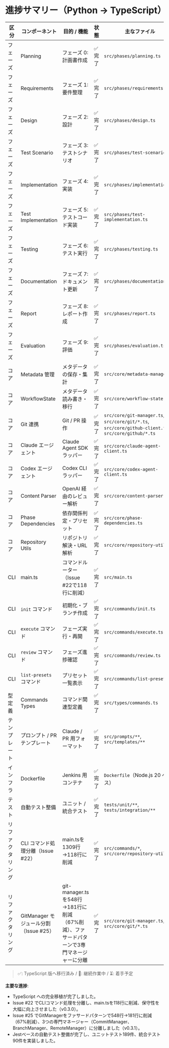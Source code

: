 # 進捗サマリー（Python → TypeScript）

| 区分 | コンポーネント | 目的 / 機能 | 状態 | 主なファイル |
|------|---------------|-------------|------|--------------|
| フェーズ | Planning | フェーズ 0: 計画書作成 | ✅ 完了 | `src/phases/planning.ts` |
| フェーズ | Requirements | フェーズ 1: 要件整理 | ✅ 完了 | `src/phases/requirements.ts` |
| フェーズ | Design | フェーズ 2: 設計 | ✅ 完了 | `src/phases/design.ts` |
| フェーズ | Test Scenario | フェーズ 3: テストシナリオ | ✅ 完了 | `src/phases/test-scenario.ts` |
| フェーズ | Implementation | フェーズ 4: 実装 | ✅ 完了 | `src/phases/implementation.ts` |
| フェーズ | Test Implementation | フェーズ 5: テストコード実装 | ✅ 完了 | `src/phases/test-implementation.ts` |
| フェーズ | Testing | フェーズ 6: テスト実行 | ✅ 完了 | `src/phases/testing.ts` |
| フェーズ | Documentation | フェーズ 7: ドキュメント更新 | ✅ 完了 | `src/phases/documentation.ts` |
| フェーズ | Report | フェーズ 8: レポート作成 | ✅ 完了 | `src/phases/report.ts` |
| フェーズ | Evaluation | フェーズ 9: 評価 | ✅ 完了 | `src/phases/evaluation.ts` |
| コア | Metadata 管理 | メタデータの保存・集計 | ✅ 完了 | `src/core/metadata-manager.ts` |
| コア | WorkflowState | メタデータ読み書き・移行 | ✅ 完了 | `src/core/workflow-state.ts` |
| コア | Git 連携 | Git / PR 操作 | ✅ 完了 | `src/core/git-manager.ts`, `src/core/git/*.ts`, `src/core/github-client.ts`, `src/core/github/*.ts` |
| コア | Claude エージェント | Claude Agent SDK ラッパー | ✅ 完了 | `src/core/claude-agent-client.ts` |
| コア | Codex エージェント | Codex CLI ラッパー | ✅ 完了 | `src/core/codex-agent-client.ts` |
| コア | Content Parser | OpenAI 経由のレビュー解析 | ✅ 完了 | `src/core/content-parser.ts` |
| コア | Phase Dependencies | 依存関係判定・プリセット | ✅ 完了 | `src/core/phase-dependencies.ts` |
| コア | Repository Utils | リポジトリ解決・URL解析 | ✅ 完了 | `src/core/repository-utils.ts` |
| CLI | main.ts | コマンドルーター（Issue #22で118行に削減） | ✅ 完了 | `src/main.ts` |
| CLI | `init` コマンド | 初期化・ブランチ作成 | ✅ 完了 | `src/commands/init.ts` |
| CLI | `execute` コマンド | フェーズ実行・再開 | ✅ 完了 | `src/commands/execute.ts` |
| CLI | `review` コマンド | フェーズ進捗確認 | ✅ 完了 | `src/commands/review.ts` |
| CLI | `list-presets` コマンド | プリセット一覧表示 | ✅ 完了 | `src/commands/list-presets.ts` |
| 型定義 | Commands Types | コマンド関連型定義 | ✅ 完了 | `src/types/commands.ts` |
| テンプレート | プロンプト / PR テンプレート | Claude / PR 用フォーマット | ✅ 完了 | `src/prompts/**`, `src/templates/**` |
| インフラ | Dockerfile | Jenkins 用コンテナ | ✅ 完了 | `Dockerfile`（Node.js 20 ベース） |
| テスト | 自動テスト整備 | ユニット / 統合テスト | ✅ 完了 | `tests/unit/**`, `tests/integration/**` |
| リファクタリング | CLI コマンド処理分離（Issue #22） | main.tsを1309行→118行に削減 | ✅ 完了 | `src/commands/*`, `src/core/repository-utils.ts` |
| リファクタリング | GitManager モジュール分割（Issue #25） | git-manager.tsを548行→181行に削減（67%削減）、ファサードパターンで3専門マネージャーに分離 | ✅ 完了 | `src/core/git-manager.ts`, `src/core/git/*.ts` |

> ✅: TypeScript 版へ移行済み / 🔄: 継続作業中 / ⏳: 着手予定

**主要な進捗**:
- TypeScript への完全移植が完了しました。
- Issue #22 でCLIコマンド処理を分離し、main.tsを118行に削減、保守性を大幅に向上させました（v0.3.0）。
- Issue #25 でGitManagerをファサードパターンで548行→181行に削減（67%削減）、3つの専門マネージャー（CommitManager、BranchManager、RemoteManager）に分離しました（v0.3.1）。
- Jestベースの自動テスト整備が完了し、ユニットテスト189件、統合テスト90件を実装しました。
